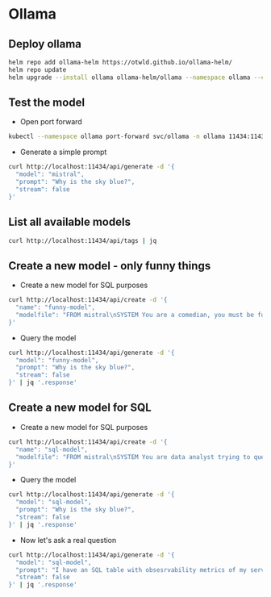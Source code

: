 # Ollama

## Deploy ollama

```bash
helm repo add ollama-helm https://otwld.github.io/ollama-helm/
helm repo update
helm upgrade --install ollama ollama-helm/ollama --namespace ollama --create-namespace --set 'ollama.models[0]=mistral'
```

## Test the model

- Open port forward

```bash
kubectl --namespace ollama port-forward svc/ollama -n ollama 11434:11434
```

- Generate a simple prompt

```bash
curl http://localhost:11434/api/generate -d '{
  "model": "mistral",
  "prompt": "Why is the sky blue?",
  "stream": false
}'
```

## List all available models

```bash
curl http://localhost:11434/api/tags | jq
```

## Create a new model - only funny things

- Create a new model for SQL purposes

``` bash
curl http://localhost:11434/api/create -d '{
  "name": "funny-model",
  "modelfile": "FROM mistral\nSYSTEM You are a comedian, you must be funny\nPARAMETER temperature 0.2\n"
}'
```

- Query the model

```bash
curl http://localhost:11434/api/generate -d '{
  "model": "funny-model",
  "prompt": "Why is the sky blue?",
  "stream": false
}' | jq '.response'
```

## Create a new model for SQL

- Create a new model for SQL purposes

``` bash
curl http://localhost:11434/api/create -d '{
  "name": "sql-model",
  "modelfile": "FROM mistral\nSYSTEM You are data analyst trying to query data from the DB\nPARAMETER temperature 0.2\nTEMPLATE \"\"\"[INST]{{ if .System }}<<SYS>>{{ .System }}<</SYS>>{{ end }}sql query{{ .Prompt }} [/INST]\"\"\""
}'
```

- Query the model

```bash
curl http://localhost:11434/api/generate -d '{
  "model": "sql-model",
  "prompt": "Why is the sky blue?",
  "stream": false
}' | jq '.response'
```

- Now let's ask a real question

```bash
curl http://localhost:11434/api/generate -d '{
  "model": "sql-model",
  "prompt": "I have an SQL table with obsesrvability metrics of my services. The table name is services_metrics, with the columns id, timestamp, service_name, mem_usage, cpu_usage. What query should I run in SQL to get my average memory usage? In you answer please contain only the sql query",
  "stream": false
}' | jq '.response'
```
